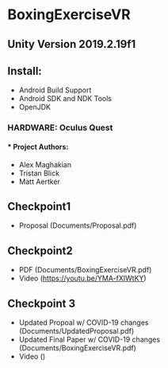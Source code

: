 # BoxingExerciseVR
## **Unity Version 2019.2.19f1**
## Install: 
   * Android Build Support
   * Android SDK and NDK Tools
   * OpenJDK
   
### HARDWARE: Oculus Quest
#### * Project Authors:
  * Alex Maghakian
  * Tristan Blick
  * Matt Aertker

## Checkpoint1
* Proposal (Documents/Proposal.pdf)

## Checkpoint2
* PDF (Documents/BoxingExerciseVR.pdf)
* Video (https://youtu.be/YMA-fXIWtKY)

## Checkpoint 3
* Updated Propoal w/ COVID-19 changes (Documents/UpdatedProposal.pdf)
* Updated Final Paper w/ COVID-19 changes (Documents/BoxingExerciseVR.pdf)
* Video ()
